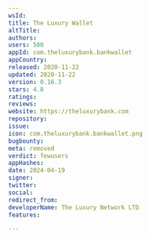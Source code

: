 ```yaml
---
wsId: 
title: The Luxury Wallet
altTitle: 
authors: 
users: 500
appId: com.theluxurybank.bankwallet
appCountry: 
released: 2020-11-22
updated: 2020-11-22
version: 0.16.3
stars: 4.8
ratings: 
reviews: 
website: https://theluxurybank.com
repository: 
issue: 
icon: com.theluxurybank.bankwallet.png
bugbounty: 
meta: removed
verdict: fewusers
appHashes: 
date: 2024-04-19
signer: 
twitter: 
social: 
redirect_from: 
developerName: The Luxury Network LTD
features: 

---
```


